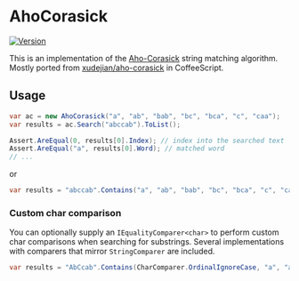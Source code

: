 # AhoCorasick

[![Version](https://img.shields.io/nuget/v/AhoCorasick.svg)](https://www.nuget.org/packages/AhoCorasick)

This is an implementation of the [Aho-Corasick](https://en.wikipedia.org/wiki/Aho%E2%80%93Corasick_string_matching_algorithm) string matching algorithm. Mostly ported from [xudejian/aho-corasick](https://github.com/xudejian/aho-corasick) in CoffeeScript.

## Usage

```C#
var ac = new AhoCorasick("a", "ab", "bab", "bc", "bca", "c", "caa");
var results = ac.Search("abccab").ToList();

Assert.AreEqual(0, results[0].Index); // index into the searched text
Assert.AreEqual("a", results[0].Word); // matched word
// ...
```

or

```C#
var results = "abccab".Contains("a", "ab", "bab", "bc", "bca", "c", "caa").ToList();
```

### Custom char comparison

You can optionally supply an `IEqualityComparer<char>` to perform custom char comparisons when searching for substrings. Several implementations with comparers that mirror `StringComparer` are included.

```C#
var results = "AbCcab".Contains(CharComparer.OrdinalIgnoreCase, "a", "ab", "c").ToList();
```
